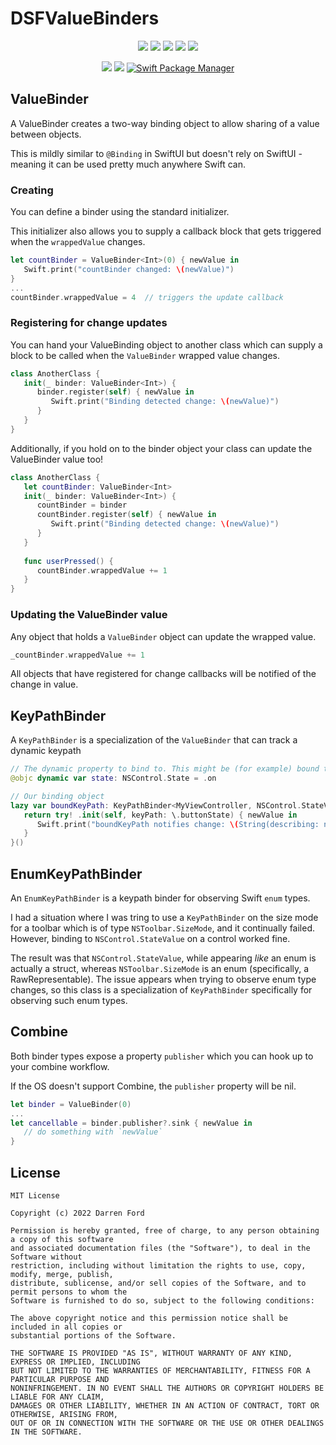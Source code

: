 # DSFValueBinders

<p align="center">
    <img src="https://img.shields.io/github/v/tag/dagronf/DSFValueBinders" />
    <img src="https://img.shields.io/badge/macOS-10.12+-red" />
    <img src="https://img.shields.io/badge/iOS-13+-blue" />
    <img src="https://img.shields.io/badge/tvOS-13+-orange" />
    <img src="https://img.shields.io/badge/mac Catalyst-supported-green" />
</p>

<p align="center">
    <img src="https://img.shields.io/badge/Swift-5.3-orange.svg" />
    <img src="https://img.shields.io/badge/License-MIT-lightgrey" />
    <a href="https://swift.org/package-manager">
        <img src="https://img.shields.io/badge/spm-compatible-brightgreen.svg?style=flat" alt="Swift Package Manager" />
    </a>
</p>

## ValueBinder

A ValueBinder creates a two-way binding object to allow sharing of a value between objects.

This is mildly similar to `@Binding` in SwiftUI but doesn't rely on SwiftUI - meaning it can be used pretty much anywhere Swift can.

### Creating

You can define a binder using the standard initializer.

This initializer also allows you to supply a callback block that gets triggered when the `wrappedValue` changes.

```swift
let countBinder = ValueBinder<Int>(0) { newValue in
   Swift.print("countBinder changed: \(newValue)")
}
...
countBinder.wrappedValue = 4  // triggers the update callback
```

### Registering for change updates

You can hand your ValueBinding object to another class which can supply a block to be called when the `ValueBinder` wrapped value changes.

```swift
class AnotherClass {
   init(_ binder: ValueBinder<Int>) {
      binder.register(self) { newValue in
         Swift.print("Binding detected change: \(newValue)")
      }
   }
}
```

Additionally, if you hold on to the binder object your class can update the ValueBinder value too!

```swift
class AnotherClass {
   let countBinder: ValueBinder<Int> 
   init(_ binder: ValueBinder<Int>) {
      countBinder = binder
      countBinder.register(self) { newValue in
         Swift.print("Binding detected change: \(newValue)")
      }
   }
   
   func userPressed() {
      countBinder.wrappedValue += 1
   }
}
```

### Updating the ValueBinder value

Any object that holds a `ValueBinder` object can update the wrapped value. 

```swift
_countBinder.wrappedValue += 1
```

All objects that have registered for change callbacks will be notified of the change in value.

## KeyPathBinder

A `KeyPathBinder` is a specialization of the `ValueBinder` that can track a dynamic keypath

```swift
// The dynamic property to bind to. This might be (for example) bound to a control from interface builder.
@objc dynamic var state: NSControl.State = .on

// Our binding object
lazy var boundKeyPath: KeyPathBinder<MyViewController, NSControl.StateValue> = {
   return try! .init(self, keyPath: \.buttonState) { newValue in
      Swift.print("boundKeyPath notifies change: \(String(describing: newValue))")
   }
}()
```

## EnumKeyPathBinder

An `EnumKeyPathBinder` is a keypath binder for observing Swift `enum` types.

I had a situation where I was tring to use a `KeyPathBinder` on the size mode for a toolbar which is of type 
`NSToolbar.SizeMode`, and it continually failed. However, binding to `NSControl.StateValue` on a control worked fine.

The result was that `NSControl.StateValue`, while appearing _like_ an enum is actually a struct, whereas `NSToolbar.SizeMode`
is an enum (specifically, a RawRepresentable).  The issue appears when trying to observe enum type changes, so this class
is a specialization of `KeyPathBinder` specifically for observing such enum types.

## Combine

Both binder types expose a property `publisher` which you can hook up to your combine workflow.

If the OS doesn't support Combine, the `publisher` property will be nil.

```swift
let binder = ValueBinder(0) 
...
let cancellable = binder.publisher?.sink { newValue in
   // do something with `newValue`
}
```

## License

```
MIT License

Copyright (c) 2022 Darren Ford

Permission is hereby granted, free of charge, to any person obtaining a copy of this software
and associated documentation files (the "Software"), to deal in the Software without
restriction, including without limitation the rights to use, copy, modify, merge, publish,
distribute, sublicense, and/or sell copies of the Software, and to permit persons to whom the
Software is furnished to do so, subject to the following conditions:

The above copyright notice and this permission notice shall be included in all copies or
substantial portions of the Software.

THE SOFTWARE IS PROVIDED "AS IS", WITHOUT WARRANTY OF ANY KIND, EXPRESS OR IMPLIED, INCLUDING
BUT NOT LIMITED TO THE WARRANTIES OF MERCHANTABILITY, FITNESS FOR A PARTICULAR PURPOSE AND
NONINFRINGEMENT. IN NO EVENT SHALL THE AUTHORS OR COPYRIGHT HOLDERS BE LIABLE FOR ANY CLAIM,
DAMAGES OR OTHER LIABILITY, WHETHER IN AN ACTION OF CONTRACT, TORT OR OTHERWISE, ARISING FROM,
OUT OF OR IN CONNECTION WITH THE SOFTWARE OR THE USE OR OTHER DEALINGS IN THE SOFTWARE.
```
